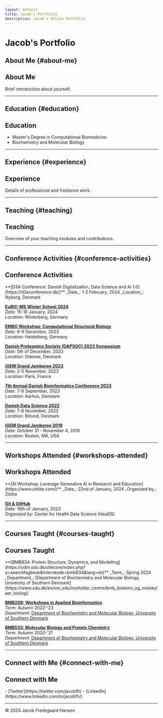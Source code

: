 ```yaml
---
layout: default
title: Jacob's Portfolio
description: Jacob's Online Portfolio
---
```


# Jacob's Portfolio

## About Me {#about-me}
<h2 class="collapsible">About Me</h2>
<div class="content">
  Brief introduction about yourself.
</div>

---

## Education {#education}
<h2 class="collapsible">Education</h2>
<div class="content">
  <ul>
    <li>Master's Degree in Computational Biomedicine</li>
    <li>Biochemistry and Molecular Biology</li>
  </ul>
</div>

---

## Experience {#experience}
<h2 class="collapsible">Experience</h2>
<div class="content">
  Details of professional and freelance work.
</div>

---

## Teaching {#teaching}
<h2 class="collapsible">Teaching</h2>
<div class="content">
  Overview of your teaching modules and contributions.
</div>

---

## Conference Activities {#conference-activities}
<h2 class="collapsible">Conference Activities</h2>
<div class="content">
  **[D3A Conference: Danish Digitalization, Data Science and AI 1.0](https://d3aconference.dk/)**  
  _Date_: 1-2 February, 2024  
  _Location_: Nyborg, Denmark
  
  **[EuBIC-MS Winter School 2024](https://eubic-ms.org/)**  
  _Date_: 15-19 January, 2024  
  _Location_: Winterberg, Germany
  
  **[EMBO Workshop: Computational Structural Biology](https://www.embl.org/about/info/course-and-conference-office/events/csb23-01/#vf-tabs__section-overview)**  
  _Date_: 6-9 December, 2023  
  _Location_: Heidelberg, Germany
  
  **[Danish Proteomics Society (DAPSOC) 2023 Symposium](https://dapsoc.org/)**  
  _Date_: 5th of December, 2023  
  _Location_: Odense, Denmark
  
  **[iGEM Grand Jamboree 2023](https://jamboree.igem.org/)**  
  _Date_: 2-5 November, 2023  
  _Location_: Paris, France
  
  **[7th Annual Danish Bioinformatics Conference 2023](https://elixir-europe.org/about-us/who-we-are/nodes/denmark)**  
  _Date_: 7-8 September, 2023  
  _Location_: Aarhus, Denmark
  
  **[Danish Data Science 2022](https://ddsa.dk/)**  
  _Date_: 7-8 November, 2022  
  _Location_: Billund, Denmark
  
  **[iGEM Grand Jamboree 2019](https://jamboree.igem.org/)**  
  _Date_: October 31 - November 4, 2019  
  _Location_: Boston, MA, USA
</div>

---

## Workshops Attended {#workshops-attended}
<h2 class="collapsible">Workshops Attended</h2>
<div class="content">
  **[AI Workshop: Leverage Generative AI in Research and Education](https://www.zitilite.com/)**  
  _Date_: 22nd of January, 2024  
  _Organized by_: Zitilite  

  **[Git & GitHub](https://heads.ku.dk/)**  
  _Date_: 16th of January, 2023  
  _Organized by_: Center for Health Data Science (HeaDS)  
</div>

---

## Courses Taught {#courses-taught}
<h2 class="collapsible">Courses Taught</h2>
<div class="content">
  **[BMB834: Protein Structure, Dynamics, and Modelling](https://odin.sdu.dk/sitecore/index.php?a=searchfagbesk&internkode=bmb834&lang=en)**  
  _Term_: Spring 2024  
  _Department_: [Department of Biochemistry and Molecular Biology, University of Southern Denmark](https://www.sdu.dk/en/om_sdu/institutter_centre/bmb_biokemi_og_molekylaer_biologi)  

  **[BMB209: Workshops in Applied Bioinformatics](https://odin.sdu.dk/sitecore/index.php?a=searchfagbesk&internkode=bmb209&lang=en)**  
  _Term_: Autumn 2022-'23  
  _Department_: [Department of Biochemistry and Molecular Biology, University of Southern Denmark](https://www.sdu.dk/en/om_sdu/institutter_centre/bmb_biokemi_og_molekylaer_biologi)  

  **[BMB533: Molecular Biology and Protein Chemistry](https://odin.sdu.dk/sitecore/index.php?a=searchfagbesk&internkode=bmb533&lang=en)**  
  _Term_: Autumn 2020-'21  
  _Department_: [Department of Biochemistry and Molecular Biology, University of Southern Denmark](https://www.sdu.dk/en/om_sdu/institutter_centre/bmb_biokemi_og_molekylaer_biologi)  
</div>

---

## Connect with Me {#connect-with-me}
<h2 class="collapsible">Connect with Me</h2>
<div class="content">
  - [Twitter](https://twitter.com/jacobfh)
  - [LinkedIn](https://www.linkedin.com/in/jacobfh/)
</div>

---

<footer>
<p>&copy; 2024 Jacob Fredegaard Hansen</p>
</footer>
